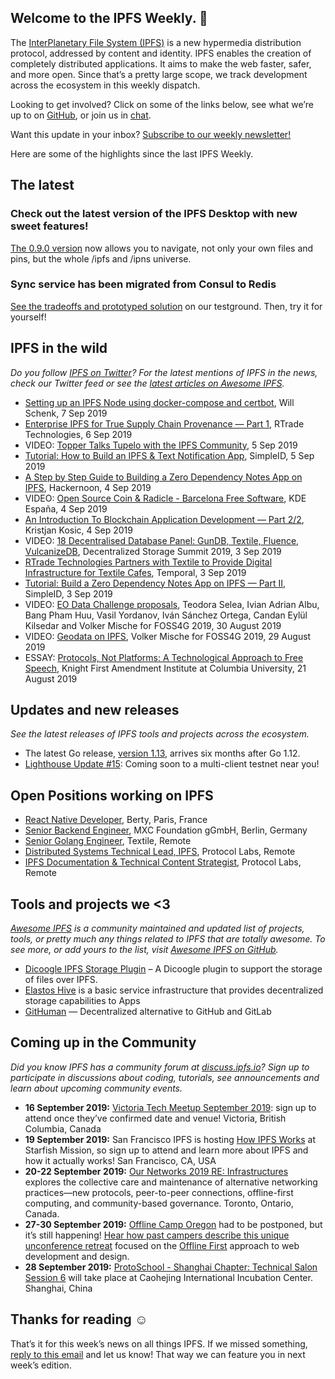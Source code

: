 ## Welcome to the IPFS Weekly. 👋

The [InterPlanetary File System (IPFS)](https://ipfs.io/) is a new hypermedia distribution protocol, addressed by content and identity. IPFS enables the creation of completely distributed applications. It aims to make the web faster, safer, and more open. Since that’s a pretty large scope, we track development across the ecosystem in this weekly dispatch.

Looking to get involved? Click on some of the links below, see what we’re up to on [GitHub](https://github.com/ipfs), or join us in [chat](https://riot.im/app/#/room/#ipfs:matrix.org).
 
Want this update in your inbox? [Subscribe to our weekly newsletter!](https://tinyletter.com/ipfsnewsletter)

Here are some of the highlights since the last IPFS Weekly.

## The latest

### Check out the latest version of the IPFS Desktop with new sweet features!
[The 0.9.0 version](https://github.com/ipfs-shipyard/ipfs-desktop/releases/tag/v0.9.0) now allows you to navigate, not only your own files and pins, but the whole /ipfs and /ipns universe. 

### Sync service has been migrated from Consul to Redis
[See the tradeoffs and prototyped solution](https://github.com/ipfs/testground/issues/27#issuecomment-527857071) on our testground. Then, try it for yourself!


## IPFS in the wild
*Do you follow [IPFS on Twitter](https://twitter.com/IPFSbot)? For the latest mentions of IPFS in the news, check our Twitter feed or see the [latest articles on Awesome IPFS](https://awesome.ipfs.io/articles/).* 

+ [Setting up an IPFS Node using docker-compose and certbot](https://willschenk.com/articles/2019/setting_up_an_ipfs_node/), Will Schenk, 7 Sep 2019
+ [Enterprise IPFS for True Supply Chain Provenance — Part 1](https://medium.com/rtrade-technologies/enterprise-ipfs-for-true-supply-chain-provenance-part-1-89524337f27), RTrade Technologies, 6 Sep 2019
+ VIDEO: [Topper Talks Tupelo with the IPFS Community](https://www.quorumcontrol.com/blog/2019/9/5/protocollabs-ipfs), 5 Sep 2019
+ [Tutorial: How to Build an IPFS & Text Notification App](https://medium.com/simpleid-dev-tools/tutorial-how-to-build-an-ipfs-text-notification-app-d7e1a89c784b), SimpleID, 5 Sep 2019
+ [A Step by Step Guide to Building a Zero Dependency Notes App on IPFS](https://hackernoon.com/tutorial-build-a-zero-dependency-notes-app-on-ipfs-182y72e28), Hackernoon, 4 Sep 2019
+ VIDEO: [Open Source Coin & Radicle - Barcelona Free Software](https://www.youtube.com/watch?v=ucfn1R4WQNE), KDE España, 4 Sep 2019
+ [An Introduction To Blockchain Application Development — Part 2/2](https://dev.to/kristjank/an-introduction-to-blockchain-application-development-part-2-2-2k6), Kristjan Kosic, 4 Sep 2019
+ VIDEO: [18 Decentralised Database Panel: GunDB, Textile, Fluence, VulcanizeDB](https://www.youtube.com/watch?time_continue=1&v=AbvxEOG2EWU), Decentralized Storage Summit 2019, 3 Sep 2019
+ [RTrade Technologies Partners with Textile to Provide Digital Infrastructure for Textile Cafes](https://medium.com/temporal-cloud/rtrade-technologies-partners-with-textile-to-provide-digital-infrastructure-for-textile-cafes-3404296d2652), Temporal, 3 Sep 2019
+ [Tutorial: Build a Zero Dependency Notes App on IPFS — Part II](https://medium.com/simpleid-dev-tools/tutorial-build-an-encrypted-notes-app-on-ipfs-part-ii-3bdba2d867ad), SimpleID, 3 Sep 2019
+ VIDEO: [EO Data Challenge proposals](https://media.ccc.de/v/bucharest-513-eo-data-challenge-proposals#t=509), Teodora Selea, Ivian Adrian Albu, Bang Pham Huu, Vasil Yordanov, Iván Sánchez Ortega, Candan Eylül Kilsedar and Volker Mische for FOSS4G 2019, 30 August 2019
+ VIDEO: [Geodata on IPFS](https://media.ccc.de/v/bucharest-401-geodata-on-ipfs), Volker Mische for FOSS4G 2019, 29 August 2019
+ ESSAY: [Protocols, Not Platforms: A Technological Approach to Free Speech](https://knightcolumbia.org/content/protocols-not-platforms-a-technological-approach-to-free-speech), Knight First Amendment Institute at Columbia University, 21 August 2019


## Updates and new releases
*See the latest releases of IPFS tools and projects across the ecosystem.*

+ The latest Go release, [version 1.13](https://golang.org/doc/go1.13), arrives six months after Go 1.12.
+ [Lighthouse Update #15](https://lighthouse.sigmaprime.io/update-15.html): Coming soon to a multi-client testnet near you!


## Open Positions working on IPFS

+ [React Native Developer](https://berty.tech/jobs/react-native-developer/), Berty, Paris, France
+ [Senior Backend Engineer](https://www.golangprojects.com/golang-go-job-dcr-Senior-Backend-Engineer-Berlin-MXC-Foundation-gGmbH.html), MXC Foundation gGmbH, Berlin, Germany
+ [Senior Golang Engineer](https://www.golangprojects.com/golang-go-job-def-Senior-Golang-Engineer-Remote-Textile.html), Textile, Remote
+ [Distributed Systems Technical Lead, IPFS](https://jobs.lever.co/protocol/9283f9b0-de64-4e1f-a221-5d02b0202198), Protocol Labs, Remote
+ [IPFS Documentation & Technical Content Strategist](https://jobs.lever.co/protocol/e7db2c84-afd7-44a4-9a27-449c751d8289), Protocol Labs, Remote


## Tools and projects we <3
*[Awesome IPFS](https://awesome.ipfs.io/) is a community maintained and updated list of projects, tools, or pretty much any things related to IPFS that are totally awesome. To see more, or add yours to the list, visit [Awesome IPFS on GitHub](https://github.com/ipfs/awesome-ipfs).* 

+ [Dicoogle IPFS Storage Plugin](https://github.com/BMDSoftware/dicoogle-ipfs-storage) – A Dicoogle plugin to support the storage of files over IPFS.
+ [Elastos Hive](https://elastos.academy/hive/) is a basic service infrastructure that provides decentralized storage capabilities to Apps
+ [GitHuman](https://medium.com/@ivirajanchan/githuman-decentralized-alternative-to-github-and-gitlab-d1941385c54b) — Decentralized alternative to GitHub and GitLab


## Coming up in the Community
*Did you know IPFS has a community forum at [discuss.ipfs.io](https://discuss.ipfs.io/)? Sign up to participate in discussions about coding, tutorials, see announcements and learn about upcoming community events.*


+ **16 September 2019:** [Victoria Tech Meetup September 2019](https://ti.to/fission/victoria-sept-2019): sign up to attend once they’ve confirmed date and venue! Victoria, British Columbia, Canada
+ **19 September 2019:** San Francisco IPFS is hosting [How IPFS Works](https://www.meetup.com/San-Francisco-IPFS/events/264171146/) at Starfish Mission, so sign up to attend and learn more about IPFS and how it actually works! San Francisco, CA, USA
+ **20-22 September 2019:** [Our Networks 2019 RE: Infrastructures](https://ournetworks.ca/) explores the collective care and maintenance of alternative networking practices—new protocols, peer-to-peer connections, offline-first computing, and community-based governance. Toronto, Ontario, Canada.
+ **27-30 September 2019:** [Offline Camp Oregon](http://offlinefirst.org/camp) had to be postponed, but it’s still happening! [Hear how past campers describe this unique unconference retreat](https://youtu.be/FNtpPW_7H1k) focused on the [Offline First](http://offlinefirst.org/) approach to web development and design.
+ **28 September 2019:** [ProtoSchool - Shanghai Chapter: Technical Salon Session 6](https://www.meetup.com/Shanghai-Decentralized-Systems-Meetup-Group/events/264683729/) will take place at Caohejing International Incubation Center. Shanghai, China 


## Thanks for reading ☺️

That’s it for this week’s news on all things IPFS. If we missed something, [reply to this email](mailto:newsletter@ipfs.io) and let us know! That way we can feature you in next week’s edition. 
